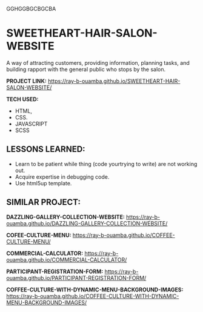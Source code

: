 GGHGGBGCBGCBA

# SWEETHEART-HAIR-SALON-WEBSITE

A way of attracting customers, providing information, planning tasks, and building rapport with the general public who stops by the salon.

**PROJECT LINK:** https://ray-b-ouamba.github.io/SWEETHEART-HAIR-SALON-WEBSITE/

**TECH USED:** 
* HTML,
* CSS.
* JAVASCRIPT
* SCSS

## LESSONS LEARNED:
* Learn to be patient while thing (code yourtrying to write) are not working out.
* Acquire expertise in debugging code.
* Use html5up template.
  
## SIMILAR PROJECT:

**DAZZLING-GALLERY-COLLECTION-WEBSITE:** https://ray-b-ouamba.github.io/DAZZLING-GALLERY-COLLECTION-WEBSITE/

**COFEE-CULTURE-MENU:** https://ray-b-ouamba.github.io/COFFEE-CULTURE-MENU/

**COMMERCIAL-CALCULATOR:** https://ray-b-ouamba.github.io/COMMERCIAL-CALCULATOR/

**PARTICIPANT-REGISTRATION-FORM:** https://ray-b-ouamba.github.io/PARTICIPANT-REGISTRATION-FORM/

**COFFEE-CULTURE-WITH-DYNAMIC-MENU-BACKGROUND-IMAGES:** https://ray-b-ouamba.github.io/COFFEE-CULTURE-WITH-DYNAMIC-MENU-BACKGROUND-IMAGES/




